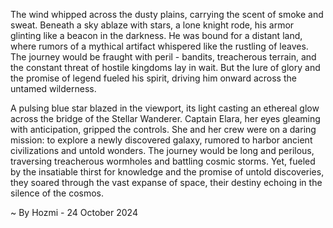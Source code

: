 
The wind whipped across the dusty plains, carrying the scent of smoke and sweat.  Beneath a sky ablaze with stars, a lone knight rode, his armor glinting like a beacon in the darkness.  He was bound for a distant land, where rumors of a mythical artifact whispered like the rustling of leaves.  The journey would be fraught with peril - bandits, treacherous terrain, and the constant threat of hostile kingdoms lay in wait.  But the lure of glory and the promise of legend fueled his spirit, driving him onward across the untamed wilderness. 

A pulsing blue star blazed in the viewport, its light casting an ethereal glow across the bridge of the Stellar Wanderer.  Captain Elara, her eyes gleaming with anticipation, gripped the controls.  She and her crew were on a daring mission: to explore a newly discovered galaxy, rumored to harbor ancient civilizations and untold wonders.  The journey would be long and perilous, traversing treacherous wormholes and battling cosmic storms.  Yet, fueled by the insatiable thirst for knowledge and the promise of untold discoveries, they soared through the vast expanse of space, their destiny echoing in the silence of the cosmos. 

~ By Hozmi - 24 October 2024
